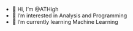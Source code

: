 - 👋 Hi, I’m @ATHigh
- 👀 I’m interested in Analysis and Programming
- 🌱 I’m currently learning Machine Learning

<!---
ATHigh/ATHigh is a ✨ special ✨ repository because its `README.md` (this file) appears on your GitHub profile.
You can click the Preview link to take a look at your changes.
--->
